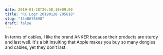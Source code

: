 ```yaml
---
date: 2019-01-28T20:58:18+09:00
title: "RC Logr 20190128 205818"
slug: "1548676698"
draft: false
---
```


In terms of cables, I like the brand ANKER because their products are sturdy and last well. It's a bit insulting that Apple makes you buy so many dongles and cables, yet they don't last. 
